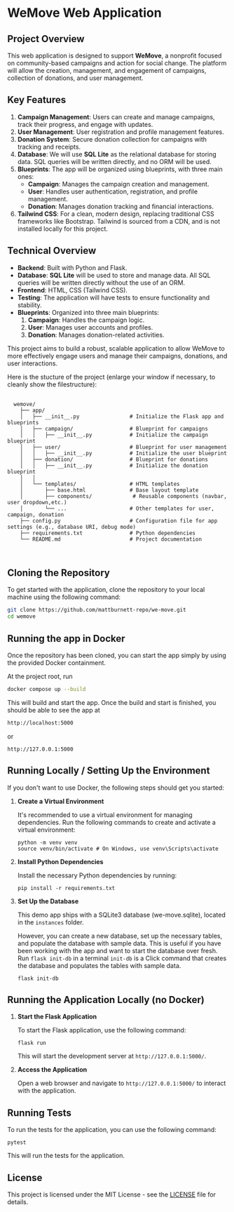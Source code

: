 # WeMove Web Application

## Project Overview

This web application is designed to support **WeMove**, a nonprofit focused on community-based campaigns and action for social change. The platform will allow the creation, management, and engagement of campaigns, collection of donations, and user management.

## Key Features

1. **Campaign Management**: Users can create and manage campaigns, track their progress, and engage with updates.
2. **User Management**: User registration and profile management features.
3. **Donation System**: Secure donation collection for campaigns with tracking and receipts.
4. **Database**: We will use **SQL Lite** as the relational database for storing data. SQL queries will be written directly, and no ORM will be used.
5. **Blueprints**: The app will be organized using blueprints, with three main ones:
   - **Campaign**: Manages the campaign creation and management.
   - **User**: Handles user authentication, registration, and profile management.
   - **Donation**: Manages donation tracking and financial interactions.
6. **Tailwind CSS**: For a clean, modern design, replacing traditional CSS frameworks like Bootstrap. Tailwind is sourced from a CDN, and is not installed locally for this project.

## Technical Overview

- **Backend**: Built with Python and Flask.
- **Database**: **SQL Lite** will be used to store and manage data. All SQL queries will be written directly without the use of an ORM.
- **Frontend**: HTML, CSS (Tailwind CSS).
- **Testing**: The application will have tests to ensure functionality and stability.
- **Blueprints**: Organized into three main blueprints:
  1. **Campaign**: Handles the campaign logic.
  2. **User**: Manages user accounts and profiles.
  3. **Donation**: Manages donation-related activities.

This project aims to build a robust, scalable application to allow WeMove to more effectively engage users and manage their campaigns, donations, and user interactions.

Here is the stucture of the project (enlarge your window if necessary, to cleanly show the filestructure):
<pre>
  <code>
  wemove/
    ├── app/
    │   ├── __init__.py                # Initialize the Flask app and blueprints
    │   ├── campaign/                  # Blueprint for campaigns
    │   │   ├── __init__.py            # Initialize the campaign blueprint
    │   ├── user/                      # Blueprint for user management
    │   │   ├── __init__.py            # Initialize the user blueprint
    │   ├── donation/                  # Blueprint for donations
    │   │   ├── __init__.py            # Initialize the donation blueprint
    │   │  
    │   └── templates/                 # HTML templates
    │       ├── base.html              # Base layout template
    │       ├── components/             # Reusable components (navbar, user dropdown,etc.)
    │       └── ...                    # Other templates for user, campaign, donation
    ├── config.py                      # Configuration file for app settings (e.g., database URI, debug mode)
    ├── requirements.txt               # Python dependencies
    └── README.md                      # Project documentation

  </code>
</pre>


## Cloning the Repository

To get started with the application, clone the repository to your local machine using the following command:

```bash
git clone https://github.com/mattburnett-repo/we-move.git
cd wemove
```
## Running the app in Docker

  Once the repository has been cloned, you can start the app simply by using the provided Docker containment.

  At the project root, run

  ```bash
  docker compose up --build
  ```
  This will build and start the app. Once the build and start is finished, you should be able to see the app at

  ```bash
  http://localhost:5000
  ```
  or
  ```
  http://127.0.0.1:5000
  ```

## Running Locally / Setting Up the Environment
If you don't want to use Docker, the following steps should get you started:

1. **Create a Virtual Environment**

   It's recommended to use a virtual environment for managing dependencies. Run the following commands to create and activate a virtual environment:

    ```
    python -m venv venv
    source venv/bin/activate # On Windows, use venv\Scripts\activate
    ```


2. **Install Python Dependencies**

   Install the necessary Python dependencies by running:

    ```
    pip install -r requirements.txt
    ```


3. **Set Up the Database**

   This demo app ships with a SQLite3 database (we-move.sqlite), located in the `instances` folder.
   
   However, you can create a new database, set up the necessary tables, and populate the database with sample data. This is useful if you have been working with the app and want to start the database over fresh. Run `flask init-db` in a terminal `init-db` is a Click command that creates the database and populates the tables with sample data.

    ```
    flask init-db
    ```

## Running the Application Locally (no Docker)

1. **Start the Flask Application**

   To start the Flask application, use the following command:

   `flask run`

   This will start the development server at `http://127.0.0.1:5000/`.

2. **Access the Application**

   Open a web browser and navigate to `http://127.0.0.1:5000/` to interact with the application.



## Running Tests

To run the tests for the application, you can use the following command:

`pytest`

This will run the tests for the application.

## License

This project is licensed under the MIT License - see the [LICENSE](LICENSE) file for details.
